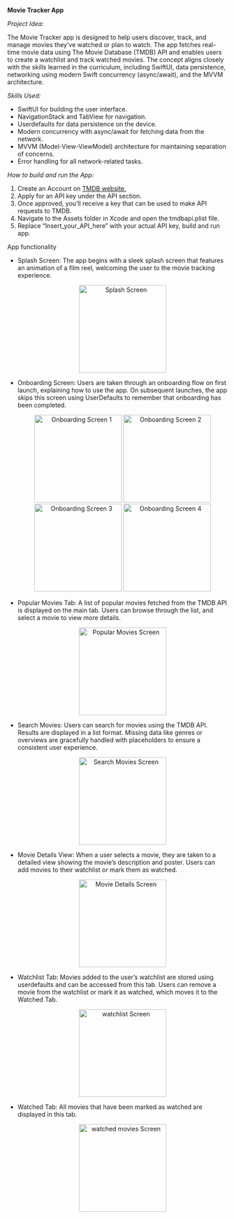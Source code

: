 **Movie Tracker App**

*Project Idea:*

The Movie Tracker app is designed to help users discover, track, and manage movies they’ve watched or plan to watch. The app fetches real-time movie data using The Movie Database (TMDB) API and enables users to create a watchlist and track watched movies. The concept aligns closely with the skills learned in the curriculum, including SwiftUI, data persistence, networking using modern Swift concurrency (async/await), and the MVVM architecture.

*Skills Used:*

  

 - SwiftUI for building the user interface.
 - NavigationStack and TabView for navigation.
 - Userdefaults for data persistence on the device.
 - Modern concurrency with async/await for fetching data from the network.
 - MVVM (Model-View-ViewModel) architecture for maintaining separation of concerns.
 - Error handling for all network-related tasks.

*How to build and run the App:*

 1. Create an Account on [TMDB website.](https://www.themoviedb.org)
 2. Apply for an API key under the API section.
 3. Once approved, you’ll receive a key that can be used to make API requests to TMDB.
 4. Navigate to the Assets folder in Xcode and open the tmdbapi.plist file.
 5. Replace “Insert_your_API_here” with your actual API key, build and run app.

App functionality


 - Splash Screen: The app begins with a sleek splash screen that features an animation of a film reel, welcoming the user to the movie tracking experience.
   <p align="center">
   <img src="Screenshots/SplashScreen.png" alt="Splash Screen" width="200"/>
   </p>
 - Onboarding Screen: Users are taken through an onboarding flow on first launch, explaining how to use the app. On subsequent launches, the app skips this screen using UserDefaults to remember that onboarding has been completed.
   <p align="center">
   <img src="Screenshots/OnboardingScreen1.png" alt="Onboarding Screen 1" width="200"/>
   <img src="Screenshots/OnboardingScreen2.png" alt="Onboarding Screen 2" width="200"/>
   <img src="Screenshots/OnboardingScreen3.png" alt="Onboarding Screen 3" width="200"/>
   <img src="Screenshots/OnboardingScreen4.png" alt="Onboarding Screen 4" width="200"/>
   </p>
 - Popular Movies Tab: A list of popular movies fetched from the TMDB API is displayed on the main tab. Users can browse through the list, and select a movie to view more details.
   <p align="center">
   <img src="Screenshots/popularmovies.png" alt="Popular Movies Screen" width="200"/>
   </p>
 - Search Movies: Users can search for movies using the TMDB API. Results are displayed in a list format. Missing data like genres or overviews are gracefully handled with placeholders to ensure a consistent user experience.
   <p align="center">
   <img src="Screenshots/searchmovies.png" alt="Search Movies Screen" width="200"/>
   </p>
 - Movie Details View: When a user selects a movie, they are taken to a detailed view showing the movie’s description and poster. Users can add movies to their watchlist or mark them as watched.
   <p align="center">
   <img src="Screenshots/moviedetails.png" alt="Movie Details Screen" width="200"/>
   </p>
 - Watchlist Tab: Movies added to the user’s watchlist are stored using userdefaults and can be accessed from this tab. Users can remove a movie from the watchlist or mark it as watched, which moves it to the Watched Tab.
   <p align="center">
   <img src="Screenshots/watchlist.png" alt="watchlist Screen" width="200"/>
   </p>
 - Watched Tab: All movies that have been marked as watched are displayed in this tab.
   <p align="center">
   <img src="Screenshots/watched.png" alt="watched movies Screen" width="200"/>
   </p>
